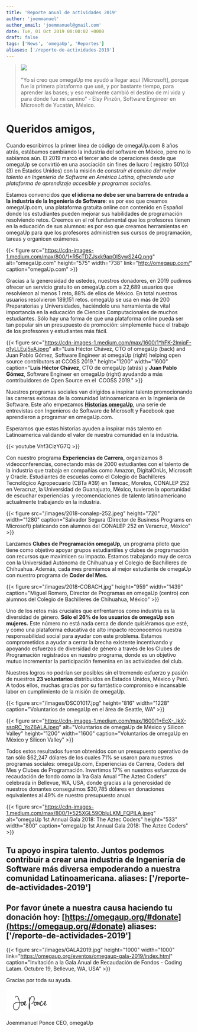 ```yaml
---
title: 'Reporte anual de actividades 2019'
author: 'joemmanuel'
author_email: 'joemmanuel@gmail.com'
date: Tue, 01 Oct 2019 00:00:02 +0000
draft: false
tags: ['News', 'omegaUp', 'Reportes']
aliases: ['/reporte-de-actividades-2019']
---
```


> ![](https://cdn-images-1.medium.com/max/800/0*I4SePvbkFRTkq7DH.png)
> 
> "Yo sí creo que omegaUp me ayudó a llegar aquí \[Microsoft\], porque fue la primera plataforma que usé, y por bastante tiempo, para aprender las bases; y eso realmente cambió el destino de mi vida y para dónde fue mi camino” - Elsy Pinzón, Software Engineer en Microsoft de Yucatán, México.

**Queridos amigos,**
====================

Cuando escribimos la primer línea de código de omegaUp.com 8 años atrás, estábamos cambiando la industria del software en México, pero no lo sabíamos aún. El 2019 marcó el tercer año de operaciones desde que omegaUp se convirtió en una asociación sin fines de lucro ( registro 501(c)(3) en Estados Unidos) con la misión de _construir el camino del mejor talento en Ingeniería de Software en América Latina, ofreciendo una plataforma de aprendizaje accesible y programas sociales._ 

Estamos convencidos que **el idioma no debe ser una barrera de entrada a la industria de la Ingeniería de Software**: es por eso que creamos omegaUp.com, una plataforma gratuita online con contenido en Español donde los estudiantes pueden mejorar sus habilidades de programación resolviendo retos. Creemos en el rol fundamental que los profesores tienen en la educación de sus alumnos: es por eso que creamos herramientas en omegaUp para que los profesores administren sus cursos de programación, tareas y organicen exámenes.

{{< figure src="https://cdn-images-1.medium.com/max/800/1*R5cTDZJsxk9apOISywS24Q.png" alt="omegaUp.com" height="575" width="738" link="http://omegaup.com/" caption="omegaUp.com" >}}

Gracias a la generosidad de ustedes, nuestros donadores, en 2019 pudimos ofrecer un servicio gratuito en omegaUp.com a 22,689 usuarios que resolvieron al menos 1 reto, 88% de ellos de México. En total nuestros usuarios resolvieron 189,151 retos. omegaUp se usa en más de 200 Preparatorias y Universidades, haciéndolo una herramienta de vital importancia en la educación de Ciencias Computacionales de muchos estudiantes. Sólo hay una forma de que una plataforma online pueda ser tan popular sin un presupuesto de promoción: simplemente hace el trabajo de los profesores y estudiantes más fácil.

{{< figure src="https://cdn-images-1.medium.com/max/1600/1*hFK-2lmjqF-p1yLLEuj5yA.jpeg" alt="Luis Héctor Chávez, CTO of omegaUp (back) and Juan Pablo Gómez, Software Engineer at omegaUp (right) helping open source contributors at CCOSS 2019." height="1200" width="1600" caption="**Luis Héctor Chávez**, CTO de omegaUp (atrás) y **Juan Pablo Gómez**, Software Engineer en omegaUp (right) ayudando a más contribuidores de Open Source en el  CCOSS 2019." >}}

Nuestros programas sociales van dirigidos a inspirar talento promocionando las carreras exitosas de la comunidad latinoamericana en la Ingeniería de Software. Este año empezamos [**Historias omegaUp**](https://www.youtube.com/playlist?list=PLdSCJwXErQ8HaBjqgL_ISj5UWnFFHGxJQ), una serie de entrevistas con Ingenieros de Software de Microsoft y Facebook que aprendieron a programar en omegaUp.com.

Esperamos que estas historias ayuden a inspirar más talento en Latinoamerica validando el valor de nuestra comunidad en la industria.

{{< youtube Vhf3CizYG7Q >}}

Con nuestro programa **Experiencias de Carrera,** organizamos 8 videoconferencias, conectando más de 2000 estudiantes con el talento de la industria que trabaja en compañías como Amazon, DigitalOnUs, Microsoft y Oracle. Estudiantes de escuelas como el Colegio de Bachilleres Tecnológico Agropecuario (CBTa #39) en Temoac, Morelos, CONALEP 252 en Veracruz, la Universidad de Guanajuato, México, tuvieron la oportunidad de escuchar experiencias  y recomendaciones de talento latinoamericano actualmente trabajando en la industria.

{{< figure src="/images/2018-conalep-252.jpeg" height="720" width="1280" caption="Salvador Segura (Director de Business Programs en Microsoft) platicando con alumnos del CONALEP 252 en Veracruz, México" >}}

Lanzamos **Clubes de Programación omegaUp,** un programa piloto que tiene como objetivo apoyar grupos estudiantiles y clubes de programación con recursos que maximicen su impacto. Estamos trabajando muy de cerca con la Universidad Autónoma de Chihuahua y el Colegio de Bachilleres de Chihuahua. Además, cada mes premiamos al mejor estudiante de omegaUp con nuestro programa de **Coder del Mes.**

{{< figure src="/images/2018-COBACH.jpg" height="959" width="1439" caption="Miguel Romero, Director de Programas en omegaUp (centro) con alumnos del Colegio de Bachilleres de Chihuahua, México" >}}

Uno de los retos más cruciales que enfrentamos como industria es la diversidad de género. **Sólo el 26% de los usuarios de omegaUp son mujeres.** Este número no está nada cerca de donde quisiéramos que esté, y como una plataforma educativa de alto impacto reconocemos nuestra responsabilidad social para ayudar con este problema. Estamos comprometidos a ayudar a cerrar la brecha existente incentivando y apoyando esfuerzos de diversidad de género a través de los Clubes de Programación registrados en nuestro programa, donde es un objetivo mutuo incrementar la participación femenina en las actividades del club. 

Nuestros logros no podrían ser posibles sin el tremendo esfuerzo y pasión de nuestros **23 voluntarios** distribuidos en Estados Unidos, México y Perú. A todos ellos, muchas gracias por su fantástico compromiso e incansable labor en cumplimiento de la misión de omegaUp.

{{< figure src="/images/DSC01017.jpg" height="816" width="1228" caption="Voluntarios de omegaUp en el área de Seattle, WA" >}}

{{< figure src="https://cdn-images-1.medium.com/max/1600/1*EcX-_IkX-ssqRC_YoZ6ALA.jpeg" alt="Voluntarios de omegaUp de México y Silicon Valley" height="1200" width="1600" caption="Voluntarios de omegaUp en México y Silicon Valley" >}}

Todos estos resultados fueron obtenidos con un presupuesto operativo de tan sólo $62,247 dólares de los cuales 71% se usaron para nuestros programas sociales: omegaUp.com, Experiencias de Carrera, Coders del Mes y Clubes de Programación. Invertimos 17% en nuestros esfuerzos de recaudación de fondo como la 1ra Gala Anual “The Aztec Coders” celebrada in Bellevue, WA, USA, donde gracias a la generosidad de nuestros donantes conseguimos $30,785 dólares en donaciones equivalentes al 49% de nuestro presupuesto anual.

{{< figure src="https://cdn-images-1.medium.com/max/800/1*525XGL59ObluLKM_FQPlLA.jpeg" alt="omegaUp 1st Annual Gala 2018: The Aztec Coders" height="533" width="800" caption="omegaUp 1st Annual Gala 2018: The Aztec Coders" >}}

**Tu apoyo inspira talento. Juntos podemos contribuir a crear una industria de Ingeniería de Software más diversa empoderando a nuestra comunidad Latinoamericana.**
aliases: ['/reporte-de-actividades-2019']
--------------------------------------------------------------------------------------------------------------------------------------------------------------------

**Por favor únete a nuestra causa haciendo tu donación hoy: [https://omegaup.org/#donate](https://omegaup.org/#donate)**
aliases: ['/reporte-de-actividades-2019']
------------------------------------------------------------------------------------------------------------------------

{{< figure src="/images/GALA2019.jpg" height="1000" width="1000" link="https://omegaup.org/eventos/omegaup-gala-2019/index.html" caption="Invitación a la Gala Anual de Recaudación de Fondos - Coding Latam. Octubre 19, Bellevue, WA, USA" >}}

Gracias por toda su ayuda.

![](/images/firma.png)

Joemmanuel Ponce  CEO, omegaUp